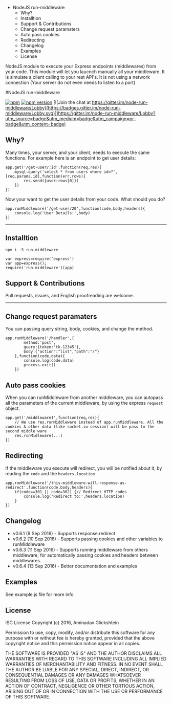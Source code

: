<!-- MarkdownTOC -->

- NodeJS run-middleware
	- Why?
	- Installtion
	- Support & Contributions
	- Change request paramaters
	- Auto pass cookies
	- Redirecting
	- Changelog
	- Examples
	- License

<!-- /MarkdownTOC -->

NodeJS module to execute your Express endpoints (middlewares) from your code. This module will let you laucnch manually
all your middleware. It is simulate a client calling to your rest API's. It is not using a network connection (Your server do not even needs to listen to a port)


#NodeJS run-middleware

[![npm](https://img.shields.io/npm/dt/run-middleware.svg?maxAge=2592000)](https://www.npmjs.com/package/run-middleware)
[![npm version](https://badge.fury.io/js/run-middleware.svg)](https://badge.fury.io/js/run-middleware)
[![Join the chat at https://gitter.im/node-run-middleware/Lobby](https://badges.gitter.im/node-run-middleware/Lobby.svg)](https://gitter.im/node-run-middleware/Lobby?utm_source=badge&utm_medium=badge&utm_campaign=pr-badge&utm_content=badge)

## Why?

Many times, your server, and your client, needs to execute the same functions. For example here is an endpoint to get user details:

	app.get('/get-user/:id',function(req,res){
		mysql.query('select * from users where id=?',[req.params.id],function(err,rows){
			res.send({user:rows[0]})
		})
	})	

Now your want to get the user details from your code. What should you do?

	app.runMiddleware('/get-user/20',function(code,body,headers){
		console.log('User Details:',body)
	})

---

## Installtion

	npm i -S run-middleware

	var express=require('express')	
	var app=express();
	require('run-middleware')(app)


## Support & Contributions
	
Pull requests, issues, and English proofreading are welcome.

---

## Change request paramaters

You can passing query string, body, cookies, and change the method.

	app.runMiddleware('/handler',{
			method:'post',
			query:{token:'tk-12345'},
			body:{"action":"list","path":"/"}
		},function(code,data){
			console.log(code,data)
			process.exit()
		})

## Auto pass cookies

When you can runMiddleware from another middleware, you can autopass all the parameters of the current middleware, by using the express `request` object.

	app.get('/middleware1',function(req,res){
		// We use res.runMiddleware instead of app.runMiddleware. All the cookies & other data (like socket.io session) will be pass to the second middle ware
		res.runMidleware(...)   
	})

## Redirecting

If the middleware you execute will redirect, you will be notified about it, by reading the `code` and the `headers.location`

	app.runMiddleware('/this-middleware-will-response-as-redirect',function(code,body,headers){
		if(code==301 || code=302) {// Redirect HTTP codes
			console.log('Redirect to:',headers.location)
		}
	})

## Changelog

- v0.6.1 (9 Sep 2016) - Supports response.redirect
- v0.6.2 (10 Sep 2016) - Supports passing cookies and other variables to runMiddleware
- v0.6.3 (11 Sep 2016) - Supports running middleware from others middleware, for automatically passing cookies and headers between middlewares.
- v0.6.4 (13 Sep 2016) - Better documentation and examples

## Examples

See example.js file for more info

## License

ISC License
Copyright (c) 2016, Aminadav Glickshtein

Permission to use, copy, modify, and/or distribute this software for any purpose with or without fee is hereby granted, provided that the above copyright notice and this permission notice appear in all copies.

THE SOFTWARE IS PROVIDED "AS IS" AND THE AUTHOR DISCLAIMS ALL WARRANTIES WITH REGARD TO THIS SOFTWARE INCLUDING ALL IMPLIED WARRANTIES OF MERCHANTABILITY AND FITNESS. IN NO EVENT SHALL THE AUTHOR BE LIABLE FOR ANY SPECIAL, DIRECT, INDIRECT, OR CONSEQUENTIAL DAMAGES OR ANY DAMAGES WHATSOEVER RESULTING FROM LOSS OF USE, DATA OR PROFITS, WHETHER IN AN ACTION OF CONTRACT, NEGLIGENCE OR OTHER TORTIOUS ACTION, ARISING OUT OF OR IN CONNECTION WITH THE USE OR PERFORMANCE OF THIS SOFTWARE.